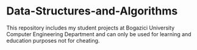 # Data-Structures-and-Algorithms
This repository includes my student projects at Bogazici University Computer Engineering Department and can only be used for learning and education purposes not for cheating.
